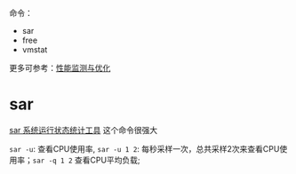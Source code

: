 命令：

- sar
- free
- vmstat


更多可参考：[性能监测与优化](http://man.linuxde.net/sub/%E6%80%A7%E8%83%BD%E7%9B%91%E6%B5%8B%E4%B8%8E%E4%BC%98%E5%8C%96)


# sar

[sar 系统运行状态统计工具](http://man.linuxde.net/sar) 这个命令很强大

`sar -u`: 查看CPU使用率, `sar -u 1 2`: 每秒采样一次，总共采样2次来查看CPU使用率；`sar -q 1 2` 查看CPU平均负载; 

